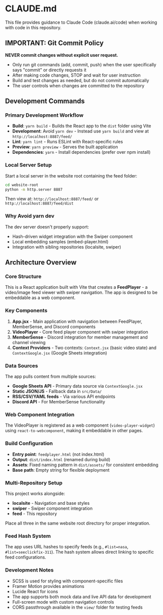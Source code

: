 # CLAUDE.md

This file provides guidance to Claude Code (claude.ai/code) when working with code in this repository.

## IMPORTANT: Git Commit Policy

**NEVER commit changes without explicit user request.** 

- Only run git commands (add, commit, push) when the user specifically says "commit" or directly requests it
- After making code changes, STOP and wait for user instruction
- Build and test changes as needed, but do not commit automatically
- The user controls when changes are committed to the repository

## Development Commands

### Primary Development Workflow
- **Build**: `yarn build` - Builds the React app to the `dist` folder using Vite
- **Development**: Avoid `yarn dev` - Instead use `yarn build` and view at `http://localhost:8887/feed/`
- **Lint**: `yarn lint` - Runs ESLint with React-specific rules
- **Preview**: `yarn preview` - Serves the built application
- **Dependencies**: `yarn` - Install dependencies (prefer over npm install)

### Local Server Setup
Start a local server in the website root containing the feed folder:
```bash
cd website-root
python -m http.server 8887
```
Then view at: `http://localhost:8887/feed/` or `http://localhost:8887/feed/dist`

### Why Avoid yarn dev
The dev server doesn't properly support:
- Hash-driven widget integration with the Swiper component
- Local embedding samples (embed-player.html)
- Integration with sibling repositories (localsite, swiper)

## Architecture Overview

### Core Structure
This is a React application built with Vite that creates a **FeedPlayer** - a video/image feed viewer with swiper navigation. The app is designed to be embeddable as a web component.

### Key Components
1. **App.jsx** - Main application with navigation between FeedPlayer, MemberSense, and Discord components
2. **VideoPlayer** - Core feed player component with swiper integration
3. **MemberSense** - Discord integration for member management and channel viewing
4. **Context Providers** - Two contexts: `Context.jsx` (basic video state) and `ContextGoogle.jsx` (Google Sheets integration)

### Data Sources
The app pulls content from multiple sources:
- **Google Sheets API** - Primary data source via `ContextGoogle.jsx`
- **Static JSON/JS** - Fallback data in `src/Data/`
- **RSS/CSV/YAML feeds** - Via various API endpoints
- **Discord API** - For MemberSense functionality

### Web Component Integration
The VideoPlayer is registered as a web component (`video-player-widget`) using `react-to-webcomponent`, making it embeddable in other pages.

### Build Configuration
- **Entry point**: `feedplayer.html` (not index.html)
- **Output**: `dist/index.html` (renamed during build)
- **Assets**: Fixed naming pattern in `dist/assets/` for consistent embedding
- **Base path**: Empty string for flexible deployment

### Multi-Repository Setup
This project works alongside:
- **localsite** - Navigation and base styles
- **swiper** - Swiper component integration  
- **feed** - This repository

Place all three in the same website root directory for proper integration.

### Feed Hash System
The app uses URL hashes to specify feeds (e.g., `#list=nasa`, `#list=seeclickfix-311`). The hash system allows direct linking to specific feed configurations.

### Development Notes
- SCSS is used for styling with component-specific files
- Framer Motion provides animations
- Lucide React for icons
- The app supports both mock data and live API data for development
- Full-screen mode with custom navigation controls
- CORS passthrough available in the `view/` folder for testing feeds